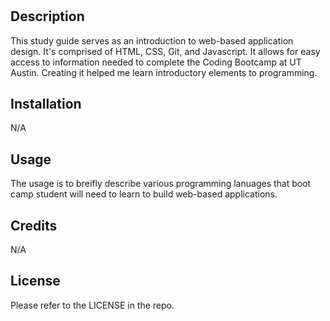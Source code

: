 # <Your-Project-Title>

## Description

This study guide serves as an introduction to web-based application design. It's comprised of HTML, CSS, Git, and Javascript. It allows for easy access to information needed to complete the Coding Bootcamp at UT Austin. Creating it helped me learn introductory elements to programming. 


## Installation

N/A

## Usage

The usage is to breifly describe various programming lanuages that boot camp student will need to learn to build web-based applications. 

## Credits

N/A

## License

Please refer to the LICENSE in the repo.